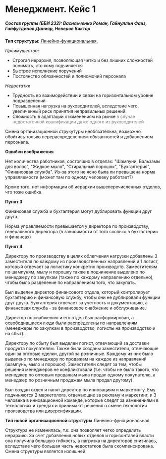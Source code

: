 # Менеджмент. Кейс 1
##### Состав группы (ББИ 232): Васильченко Роман, Гайнуллин Фаиз, Гайфутдинов Данияр, Неверов Виктор

**Тип структуры:**
<u>Линейно-функциональная.</u>

*Преимущества:*
* Строгая иерархия, позволяющая четко и без лишних сложностей понимать, кто кому подчиняется
* Быстрое исполнение поручений
* Постоянство обязанностей и полномочий персонала  

*Недостатки*
* Трудность во взаимодействии и связи на горизонтальном уровне подразделений
* Повышенная нагрузка на руководителей, вследствие чего, увеличенный риск принятия неправильных решений
* Сложность в адаптации к изменениям на рынке <span style="color:grey"> в случае недостаточной квалификации даже одного из руководителей</span>  

Смена организационной струкутуры необязательна, возможно обойтись только перераспределением обязанностей и добавлением персонала.

**Ошибки изображения**

Нет количества работников, состоящих в отделах: "Шампуни, Бальзамы для волос", "Жидкое мыло", "Стиральный порошок", "Бухгалтерия", "Финансовая служба". Из-за этого не ясно была ли превышена норма управляемости (может там по одному человеку работает?)

Кроме того, нет информации об иерархии вышеперечисленных отделов, что тоже ошибка.

**Пункт 3**

Финансовая служба и бухгалтерия могут дублировать функции друг друга.

Норма управляемости превышается у директора по производству, генерального директора (в зависимости от того сколько в бухгалтерии и финансах)

**Пункт 4**

Директору по производству в целях облегчения нагрузки добавлены 3 заместителя по каждому из производственных направлений и 1 логист, который отвечает за логистику конкретно производств. Заместителям по шампуням, мылу и порошку также в подчинение выделено по менеджеру по закупкам (также по каждому направлению отдельно), чтобы было разделение по направлениям того, что закупать.

Был выделен директор финансового отдела, который контролирует бухгалтерию и финансовую службу, чтобы они не дублировали функции друг друга. Бухгалтерия отвечает за учетность и документацию, а финансовая служба - за финансовое снабжение и обслуживание.

Директор по снабжению и его отдел был расформирован, а освободившиеся люди были распределены по направлениям (менеджеры по закупкам в производство, логисты на производство и на сбыт).

Директору по сбыту был выделен логист, отвечающий за доставки продукта покупателям. Также были созданы заместители, отвечающие один за оптовые сделки, другой за розничные. Каждому из них было выделено по менеджеру по продажам на каждое из направлений (шампунь, мыло и порошок). Заместители следят за тем, чтобы решения менеджеров не конфликтовали (т.е. чтобы не было такого, что менеджер по оптовым продажам мыла продал одному покупателю, а менеджер по розничным продажам мыла продал другому).

Был создан отдел и нанят директор по инновациям и маркетингу. Ему подчиняются 2 маркетолога, отвечающие за рекламу и маркетинг, и 3 человека в инновационной команде, которые следят за изменениями в технологиях и трендах и принимают решения о смене технологии производства или диверсификации.

**Тип новой организационной структуры**
Линейно-функциональная

Структура не изменилась, т.к. она позволяет четко определить иерархию. За счет добавления новых отделов и горизонталей власти она получила большую гибкость, а нагрузка на директоров снизилась, вследствие чего большая часть недостатков была скомпенсирована. Смена структуры является излишней.
